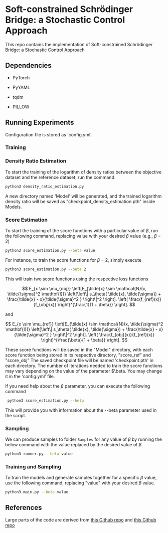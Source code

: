 # Soft-constrained Schr&ouml;dinger Bridge: a Stochastic Control Approach

This repo contains the implementation  of Soft-constrained Schr&ouml;dinger Bridge: a Stochastic Control Approach

## Dependencies

* PyTorch

* PyYAML

* tqdm

* PILLOW

## Running Experiments

Configuration file is stored as 'config.yml'.

### Training
### Density Ratio Estimation

To  start the training of the logarithm of density ratios between the objective dataset and the reference dataset, run the command

```bash
python3 density_ratio_estimation.py
```
A new directory named 'Model' will be generated, and the trained logarithm density ratio will be saved as "checkpoint\_density\_estimation.pth" inside Models.

### Score Estimation

To start the training of the score functions with a particular value of $\beta$, run the following command, replacing value with your desired $\beta$ value (e.g., $\beta$ = 2)  

```bash
python3 score_estimation.py --beta value
```

For instance, to train the score functions for $\beta$ = 2, simply execute

```bash
python3 score_estimation.py --beta 2
```

This will train two score functions using the respective loss functions

$$
    E_{x \sim  \mu_{obj}} \left[E_{\tilde{x} \sim \mathcal{N}(x, \tilde{\sigma}^2 \mathbf{I})} 
    \left[\left\| s_\theta( \tilde{x}, \tilde{\sigma}) + \frac{\tilde{x} - x}{\tilde{\sigma}^2 } \right\|^2  \right].  \left( \frac{f_{ref}(x)}{f_{obj}(x)} \right)^{\frac{1}{1 + \beta}}  \right]. 
$$

and 

$$
    E_{x \sim  \mu_{ref}} \left[E_{\tilde{x} \sim \mathcal{N}(x, \tilde{\sigma}^2 \mathbf{I})} 
    \left[\left\| s_\theta( \tilde{x}, \tilde{\sigma}) + \frac{\tilde{x} - x}{\tilde{\sigma}^2 } \right\|^2  \right].  \left( \frac{f_{obj}(x)}{f_{ref}(x)} \right)^{\frac{\beta}{1 + \beta}}  \right]. 
$$

These score functions will be saved in the "Model" directory, with each score function being stored in its respective directory, "score_ref" and "score_obj" The saved checkpoint file will be named 'checkpoint.pth' in each directory. The number of iterations needed to train the score functions may vary depending on the value of the parameter $\beta. You may change it in the 'config.yml' file.

If you need help about the $\beta$ parameter, you can execute the following command

```bash
 python3 score_estimation.py --help
```

This will provide you with information about the --beta parameter used in the script.



### Sampling

We can produce samples to folder `Samples`  for any value of $\beta$ by running the below command with the value replaced by the desired value of $\beta$ 

```bash
python3 runner.py --beta value
```

### Training and Sampling

To train the models and generate samples together for a specific $\beta$ value, use the following command, replacing "value" with your desired $\beta$ value.

```bash
python3 main.py --beta value
```


## References

Large parts of the code are derived from [this Github repo](https://github.com/ermongroup/ncsn)  and [this Github repo](https://github.com/YangLabHKUST/DGLSB)



